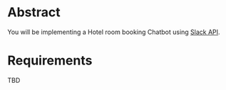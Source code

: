 # Abstract

You will be implementing a Hotel room booking Chatbot using [Slack API](https://api.slack.com/).

# Requirements

TBD

